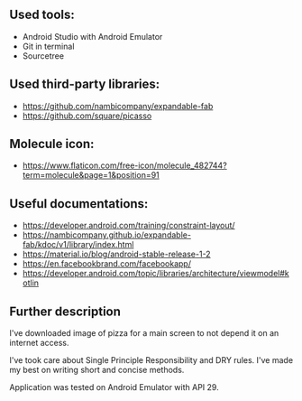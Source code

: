 ## Used tools:
- Android Studio with Android Emulator
- Git in terminal
- Sourcetree

## Used third-party libraries:
- <https://github.com/nambicompany/expandable-fab>
- <https://github.com/square/picasso>

## Molecule icon:
- <https://www.flaticon.com/free-icon/molecule_482744?term=molecule&page=1&position=91>

## Useful documentations:
- <https://developer.android.com/training/constraint-layout/>
- <https://nambicompany.github.io/expandable-fab/kdoc/v1/library/index.html>
- <https://material.io/blog/android-stable-release-1-2>
- <https://en.facebookbrand.com/facebookapp/>
- <https://developer.android.com/topic/libraries/architecture/viewmodel#kotlin>

## Further description
I've downloaded image of pizza for a main screen to not depend it on an internet access.

I've took care about Single Principle Responsibility and DRY rules. I've made my best on writing short and concise methods.

Application was tested on Android Emulator with API 29.
